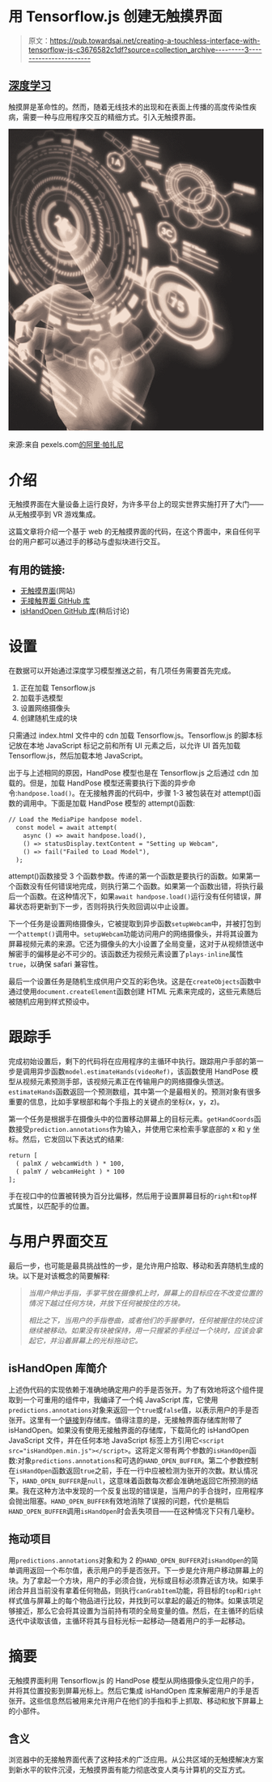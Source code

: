 # 用 Tensorflow.js 创建无触摸界面

> 原文：<https://pub.towardsai.net/creating-a-touchless-interface-with-tensorflow-js-c3676582c1df?source=collection_archive---------3----------------------->

## [深度学习](https://towardsai.net/p/category/machine-learning/deep-learning)

触摸屏是革命性的。然而，随着无线技术的出现和在表面上传播的高度传染性疾病，需要一种与应用程序交互的精细方式。引入无触摸界面。

![](img/8e5a05448ccebff5b8ebf83e466cd73a.png)

来源:来自 pexels.com[的](https://www.pexels.com/photo/photo-of-woman-wearing-turtleneck-top-2777898/)[阿里·帕扎尼](https://www.pexels.com/@alipazani)

# 介绍

无触摸界面在大量设备上运行良好，为许多平台上的现实世界实施打开了大门——从无触摸亭到 VR 游戏集成。

这篇文章将介绍一个基于 web 的无触摸界面的代码，在这个界面中，来自任何平台的用户都可以通过手的移动与虚拟块进行交互。

## 有用的链接:

*   [无触摸界面](https://touchlessinterface.netlify.app/)(网站)
*   [无接触界面 GitHub 库](https://github.com/Hammaad-M/touchless-interface)
*   [isHandOpen GitHub 库](https://github.com/Hammaad-M/isHandOpen)(稍后讨论)

# 设置

在数据可以开始通过深度学习模型推送之前，有几项任务需要首先完成。

1.  正在加载 Tensorflow.js
2.  加载手选模型
3.  设置网络摄像头
4.  创建随机生成的块

只需通过 index.html 文件中的 cdn 加载 Tensorflow.js。Tensorflow.js 的脚本标记放在本地 JavaScript 标记之前和所有 UI 元素之后，以允许 UI 首先加载 Tensorflow.js，然后加载本地 JavaScript。

出于与上述相同的原因，HandPose 模型也是在 Tensorflow.js 之后通过 cdn 加载的。但是，加载 HandPose 模型还需要执行下面的异步命令:`handpose.load()`。在无接触界面的代码中，步骤 1-3 被包装在对 attempt()函数的调用中。下面是加载 HandPose 模型的 attempt()函数:

```
// Load the MediaPipe handpose model.
  const model = await attempt(
    async () => await handpose.load(), 
    () => statusDisplay.textContent = "Setting up Webcam", 
    () => fail("Failed to Load Model"),
  );
```

attempt()函数接受 3 个函数参数。传递的第一个函数是要执行的函数。如果第一个函数没有任何错误地完成，则执行第二个函数。如果第一个函数出错，将执行最后一个函数。在这种情况下，如果`await handpose.load()`运行没有任何错误，屏幕状态将更新到下一步，否则将执行失败回调以中止设置。

下一个任务是设置网络摄像头，它被提取到异步函数`setupWebcam`中，并被打包到一个`attempt()`调用中。`setupWebcam`功能访问用户的网络摄像头，并将其设置为屏幕视频元素的来源。它还为摄像头的大小设置了全局变量，这对于从视频馈送中解密手的偏移是必不可少的。该函数还为视频元素设置了`plays-inline`属性`true`，以确保 safari 兼容性。

最后一个设置任务是随机生成供用户交互的彩色块。这是在`createObjects`函数中通过使用`document.createElement`函数创建 HTML 元素来完成的，这些元素随后被随机应用到样式预设中。

# 跟踪手

完成初始设置后，剩下的代码将在应用程序的主循环中执行。跟踪用户手部的第一步是调用异步函数`model.estimateHands(videoRef)`，该函数使用 HandPose 模型从视频元素预测手部，该视频元素正在传输用户的网络摄像头馈送。`estimateHands`函数返回一个预测数组，其中第一个是最相关的。预测对象有很多重要的信息，比如手掌根部和每个手指上的关键点的坐标(x，y，z)。

第一个任务是根据手在摄像头中的位置移动屏幕上的目标元素。`getHandCoords`函数接受`prediction.annotations`作为输入，并使用它来检索手掌底部的 x 和 y 坐标。然后，它发回以下表达式的结果:

```
return [
  ( palmX / webcamWidth ) * 100, 
  ( palmY / webcamHeight ) * 100
];
```

手在视口中的位置被转换为百分比偏移，然后用于设置屏幕目标的`right`和`top`样式属性，以匹配手的位置。

# 与用户界面交互

最后一步，也可能是最具挑战性的一步，是允许用户拾取、移动和丢弃随机生成的块。以下是对该概念的简要解释:

> *当用户伸出手指，手掌平放在摄像机上时，屏幕上的目标应在不改变位置的情况下越过任何方块，并放下任何被按住的方块。*
> 
> *相比之下，当用户的手指卷曲，或者他们的手握拳时，任何被握住的块应该继续被移动。如果没有块被保持，用一只握紧的手经过一个块时，应该会拿起它，并沿着屏幕上的光标拖动它。*

## isHandOpen 库简介

上述伪代码的实现依赖于准确地确定用户的手是否张开。为了有效地将这个组件提取到一个可重用的组件中，我编译了一个纯 JavaScript 库，它使用`predictions.annotations`对象来返回一个`true`或`false`值，以表示用户的手是否张开。这里有一个[链接](https://github.com/Hammaad-M/isHandOpen)到存储库。值得注意的是，无接触界面存储库附带了 isHandOpen。如果没有使用无接触界面的存储库，下载简化的 isHandOpen JavaScript 文件，并在任何本地 JavaScript 标签上方引用它`<script src="isHandOpen.min.js"></script>`。这将定义带有两个参数的`isHandOpen`函数:对象`predictions.annotations`和可选的`HAND_OPEN_BUFFER`。第二个参数控制在`isHandOpen`函数返回`true`之前，手在一行中应被检测为张开的次数。默认情况下，`HAND_OPEN_BUFFER`是`null`，这意味着函数每次都会准确地返回它所预测的结果。我在这种方法中发现的一个反复出现的错误是，当用户的手合拢时，应用程序会抛出阻塞。`HAND_OPEN_BUFFER`有效地消除了误报的问题，代价是稍后`HAND_OPEN_BUFFER`调用`isHandOpen`时会丢失项目——在这种情况下只有几毫秒。

## 拖动项目

用`predictions.annotations`对象和为 2 的`HAND_OPEN_BUFFER`对`isHandOpen`的简单调用返回一个布尔值，表示用户的手是否张开。下一步是允许用户移动屏幕上的块。为了拿起一个方块，用户的手必须合拢，光标或目标必须靠近该方块。如果手闭合并且当前没有拿着任何物品，则执行`canGrabItem`功能，将目标的`top`和`right`样式值与屏幕上的每个物品进行比较，并找到可以拿起的最近的物体。如果该项足够接近，那么它会将其设置为当前持有项的全局变量的值。然后，在主循环的后续迭代中读取该值，主循环将其与目标光标一起移动—随着用户的手一起移动。

# 摘要

无触摸界面利用 Tensorflow.js 的 HandPose 模型从网络摄像头定位用户的手，并将其位置投影到屏幕光标上。然后它集成 isHandOpen 库来解密用户的手是否张开。这些信息然后被用来允许用户在他们的手指和手上抓取、移动和放下屏幕上的小部件。

## 含义

浏览器中的无接触界面代表了这种技术的广泛应用。从公共区域的无触摸解决方案到新水平的软件沉浸，无触摸界面有能力彻底改变人类与计算机的交互方式。